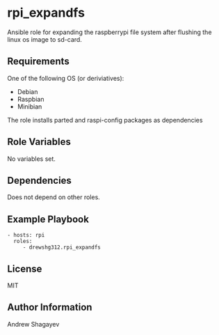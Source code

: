 rpi_expandfs
=========

Ansible role for expanding the raspberrypi file system after flushing the linux os image to sd-card.

Requirements
------------

One of the following OS (or deriviatives):
 - Debian
 - Raspbian
 - Minibian

The role installs parted and raspi-config packages as dependencies

Role Variables
--------------

No variables set.

Dependencies
------------

Does not depend on other roles.

Example Playbook
----------------

    - hosts: rpi
      roles:
         - drewshg312.rpi_expandfs

License
-------

MIT

Author Information
------------------

Andrew Shagayev
